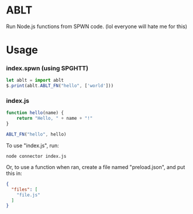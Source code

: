 # ABLT
Run Node.js functions from SPWN code. (lol everyone will hate me for this)

# Usage
### index.spwn (using SPGHTT)
```ts
let ablt = import ablt
$.print(ablt.ABLT_FN("hello", ['world']))
```
### index.js
```js
function hello(name) {
	return "Hello, " + name + "!"
}

ABLT_FN("hello", hello)
```
To use "index.js", run:
```
node connector index.js
```

Or, to use a function when ran, create a file named "preload.json", and put this in: 
```json
{
  "files": [
    "file.js"
  ]
}
```

